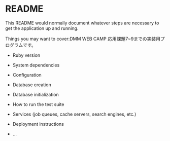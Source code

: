 # README

This README would normally document whatever steps are necessary to get the
application up and running.

Things you may want to cover:DMM WEB CAMP 応用課題7~9までの実装用プログラムです。

* Ruby version

* System dependencies

* Configuration

* Database creation

* Database initialization

* How to run the test suite

* Services (job queues, cache servers, search engines, etc.)

* Deployment instructions

* ...
